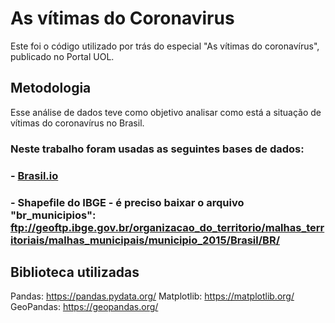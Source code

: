 # As vítimas do Coronavirus
Este foi o código utilizado por trás do especial "As vítimas do coronavírus", publicado no Portal UOL.

## Metodologia

Esse análise de dados teve como objetivo analisar como está a situação de vítimas do coronavírus no Brasil.

### Neste trabalho foram usadas as seguintes bases de dados:
### - [Brasil.io](https://github.com/turicas/covid19-br/blob/feature/caso-full/api.md#caso-full) 
### - Shapefile do IBGE - é preciso baixar o arquivo "br_municipios":   ftp://geoftp.ibge.gov.br/organizacao_do_territorio/malhas_territoriais/malhas_municipais/municipio_2015/Brasil/BR/

## Biblioteca utilizadas

Pandas: https://pandas.pydata.org/
Matplotlib: https://matplotlib.org/
GeoPandas: https://geopandas.org/
